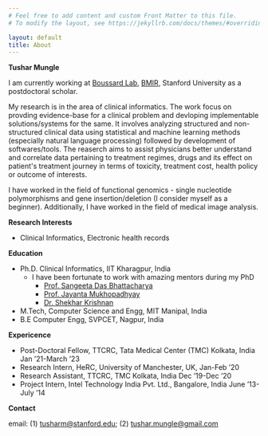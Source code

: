 ```yaml
---
# Feel free to add content and custom Front Matter to this file.
# To modify the layout, see https://jekyllrb.com/docs/themes/#overriding-theme-defaults

layout: default
title: About
---
```


**Tushar Mungle**

I am currently working at [Boussard Lab](https://med.stanford.edu/boussard-lab.html), [BMIR](https://bmir.stanford.edu/), Stanford University as a postdoctoral scholar. 

My research is in the area of clinical informatics. The work focus on provding evidence-base for a clinical problem and devloping implementable solutions/systems for the same. It involves analyzing structured and non-structured clinical data using statistical and machine learning methods (especially natural language processing) followed by development of softwares/tools. The reaserch aims to assist physicians better understand and correlate data pertaining to treatment regimes, drugs and its effect on patient's treatment journey in terms of toxicity, treatment cost, health policy or outcome of interests. 

I have worked in the field of functional genomics - single nucleotide polymorphisms and gene insertion/deletion (I consider myself as a beginner). Additionally, I have worked in the field of medical image analysis. 

**Research Interests**

- Clinical Informatics, Electronic health records

**Education**
- Ph.D. Clinical Informatics, IIT Kharagpur, India
	- I have been fortunate to work with amazing mentors during my PhD 
		- [Prof. Sangeeta Das Bhattacharya](https://www.iitkgp.ac.in/department/MM/faculty/mm-sangeeta)
		- [Prof. Jayanta Mukhopadhyay](https://www.iitkgp.ac.in/department/CS/faculty/cs-jay)
		- [Dr. Shekhar Krishnan](https://www.ttcrc.org/shekhar-krishnan/) 
- M.Tech, Computer Science and Engg, MIT Manipal, India 
- B.E Computer Engg, SVPCET, Nagpur, India 

**Expericence**
- Post-Doctoral Fellow, TTCRC, Tata Medical Center (TMC) Kolkata, India Jan ’21-March ’23
- Research Intern, HeRC, University of Manchester, UK, Jan-Feb ’20
- Research Assistant, TTCRC, TMC Kolkata, India Dec ’19-Dec ’20
- Project Intern, Intel Technology India Pvt. Ltd., Bangalore, India June ’13-July ’14

**Contact** 

email: (1) [tusharm@stanford.edu](mailto:tusharm@stanford.edu); (2) [tushar.mungle@gmail.com](mailto:tushar.mungle@gmail.com)
